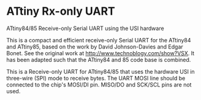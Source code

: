 # ATtiny Rx-only UART
ATtiny84/85 Receive-only Serial UART using the USI hardware

This is a compact and efficient receive-only Serial UART for the ATtiny84 and ATtiny85,
based on the work by David Johnson-Davies and Edgar Bonet. See the original work at 
http://www.technoblogy.com/show?VSX. It has been adapted such that the ATtiny84 and 85
code base is combined.

This is a Receive-only UART for ATtiny84/85 that uses the hardware USI in three-wire (SPI) 
mode to receive bytes. The UART MOSI line should be connected to the chip's MOSI/DI pin. 
MISO/DO and SCK/SCL pins are not used.